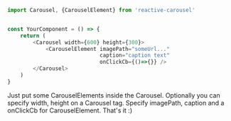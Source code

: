```javascript
import Carousel, {CarouselElement} from 'reactive-carousel'


const YourComponent = () => {
    return (
        <Carousel width={600} height={300}>
            <CarouselElement imagePath="someUrl..."
                             caption="caption text"
                             onClickCb={()=>{}} />
        </Carousel>
    )
}
```

Just put some CarouselElements inside the Carousel. Optionally you can specify width, height on a Carousel tag. Specify imagePath, caption and a onClickCb for CarouselElement.
That's it :)

